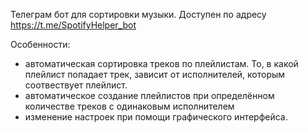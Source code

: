 Телеграм бот для сортировки музыки. Доступен по адресу https://t.me/SpotifyHelper_bot

Особенности:
- автоматическая сортировка треков по плейлистам. 
  То, в какой плейлист попадает трек, зависит от исполнителей,
  которым соотвествует плейлист.
- автоматическое создание плейлистов при определённом количестве треков
  с одинаковым исполнителем
- изменение настроек при помощи графического интерфейса.
